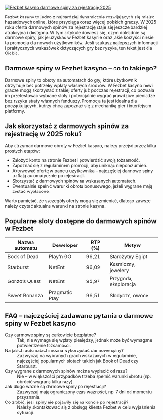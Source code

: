 [![Fezbet kasyno darmowe spiny za rejestrację 2025](https://123-caf.pages.dev/gitsignup.png)](https://vrmoo.ru/Bt82HjjY)

<p>Fezbet kasyno to jedno z najbardziej dynamicznie rozwijających się miejsc hazardowych online, które przyciąga coraz więcej polskich graczy. W 2025 roku oferta darmowych spinów za rejestrację staje się jeszcze bardziej atrakcyjna i dostępna. W tym artykule dowiesz się, czym dokładnie są darmowe spiny, jak je uzyskać w Fezbet kasynie oraz jakie korzyści niesie ta promocja dla nowych użytkowników. Jeśli szukasz najlepszych informacji i praktycznych wskazówek dotyczących gry bez ryzyka, ten tekst jest dla Ciebie.</p>  <h2>Darmowe spiny w Fezbet kasyno – co to takiego?</h2> <p>Darmowe spiny to obroty na automatach do gry, które użytkownik otrzymuje bez potrzeby wpłaty własnych środków. W Fezbet kasyno nowi gracze mogą skorzystać z takiej oferty już podczas rejestracji, co pozwala im przetestować wybrane sloty i potencjalnie wygrać prawdziwe pieniądze bez ryzyka straty własnych funduszy. Promocja ta jest idealna dla początkujących, którzy chcą zapoznać się z mechaniką gier i interfejsem platformy.</p>  <h2>Jak skorzystać z darmowych spinów za rejestrację w 2025 roku?</h2> <p>Aby otrzymać darmowe obroty w Fezbet kasyno, należy przejść przez kilka prostych etapów:</p> <ul>   <li>Założyć konto na stronie Fezbet i potwierdzić swoją tożsamość.</li>   <li>Zapoznać się z regulaminem promocji, aby uniknąć nieporozumień.</li>   <li>Aktywować ofertę w panelu użytkownika – najczęściej darmowe spiny trafiają automatycznie po rejestracji.</li>   <li>Skorzystać z darmowych spinów na wskazanych automatach.</li>   <li>Ewentualnie spełnić warunki obrotu bonusowego, jeżeli wygrane mają zostać wypłacone.</li> </ul> <p>Warto pamiętać, że szczegóły oferty mogą się zmieniać, dlatego zawsze należy czytać aktualne warunki na stronie kasyna.</p>  <h2>Popularne sloty dostępne do darmowych spinów w Fezbet</h2> <table>   <thead>     <tr>       <th>Nazwa automatu</th>       <th>Deweloper</th>       <th>RTP (%)</th>       <th>Motyw</th>     </tr>   </thead>   <tbody>     <tr>       <td>Book of Dead</td>       <td>Play’n GO</td>       <td>96,21</td>       <td>Starożytny Egipt</td>     </tr>     <tr>       <td>Starburst</td>       <td>NetEnt</td>       <td>96,09</td>       <td>Kosmiczny, jewelery</td>     </tr>     <tr>       <td>Gonzo’s Quest</td>       <td>NetEnt</td>       <td>95,97</td>       <td>Przygoda, eksploracja</td>     </tr>     <tr>       <td>Sweet Bonanza</td>       <td>Pragmatic Play</td>       <td>96,51</td>       <td>Słodycze, owoce</td>     </tr>   </tbody> </table>  <h2>FAQ – najczęściej zadawane pytania o darmowe spiny w Fezbet kasyno</h2> <dl>   <dt>Czy darmowe spiny są całkowicie bezpłatne?</dt>   <dd>Tak, nie wymaga się wpłaty pieniędzy, jednak może być wymagane potwierdzenie tożsamości.</dd>    <dt>Na jakich automatach można wykorzystać darmowe spiny?</dt>   <dd>Zazwyczaj na wybranych grach wskazanych w regulaminie, najczęściej popularnych slotach takich jak Book of Dead czy Starburst.</dd>    <dt>Czy wygrane z darmowych spinów można wypłacić od razu?</dt>   <dd>Nie – w większości przypadków trzeba spełnić warunki obrotu (np. obrócić wygraną kilka razy).</dd>    <dt>Jak długo ważne są darmowe spiny po rejestracji?</dt>   <dd>Zazwyczaj mają ograniczony czas ważności, np. 7 dni od momentu przyznania.</dd>    <dt>Co zrobić, jeśli spiny nie pojawiły się na koncie po rejestracji?</dt>   <dd>Należy skontaktować się z obsługą klienta Fezbet w celu wyjaśnienia sytuacji.</dd> </dl>